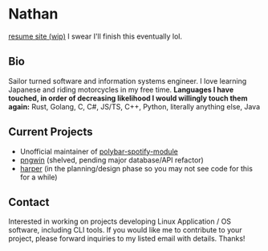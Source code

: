 # Nathan
[resume site (wip)](https://dev.misfits.rip)
I swear I'll finish this eventually lol.

## Bio
Sailor turned software and information systems engineer.
I love learning Japanese and riding motorcycles in my free time. 
**Languages I have touched, in order of decreasing likelihood I would willingly touch them again:**
Rust, Golang, C, C#, JS/TS, C++, Python, literally anything else, Java 

## Current Projects
- Unofficial maintainer of [polybar-spotify-module](github.com/corigne/polybar-spotify-module/)
- [pngwin](github.com/corigne/pngwin) (shelved, pending major database/API refactor)
- [harper](github.com/corigne/harper) (in the planning/design phase so you may not see code for this for a while)


## Contact  
Interested in working on projects developing Linux Application / OS software, including CLI tools.
If you would like me to contribute to your project, please forward inquiries to my listed email with details.  Thanks!  

<!---
corigne/corigne is a ✨ special ✨ repository because its `README.md` (this file) appears on your GitHub profile.
You can click the Preview link to take a look at your changes.
--->
